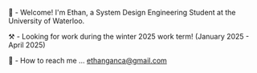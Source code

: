 🐓 - Welcome! I'm Ethan, a System Design Engineering Student at the University of Waterloo.                                            

⚒️ - Looking for work during the winter 2025 work term! (January 2025 - April 2025)                                              

🚀 - How to reach me ... ethanganca@gmail.com                                            

<!---
kobotabby/kobotabby is a ✨ special ✨ repository because its `README.md` (this file) appears on your GitHub profile.
You can click the Preview link to take a look at your changes.
--->
